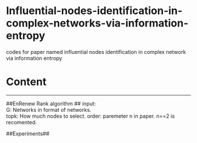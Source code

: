 # Influential-nodes-identification-in-complex-networks-via-information-entropy
codes for paper named influential nodes identification in complex network via information entropy
# Content #

----------
##EnRenew Rank algorithm ##
input:  
G: Networks in format of networks.  
topk: How much nodes to select.
order: paremeter n in paper. n==2 is recomented.

##Experiments##